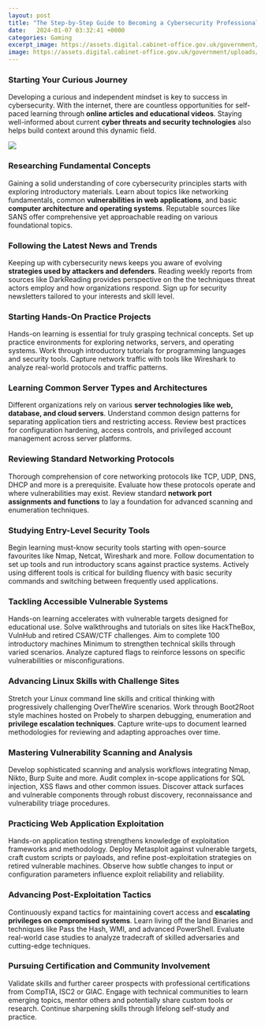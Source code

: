 ```yaml
---
layout: post
title: "The Step-by-Step Guide to Becoming a Cybersecurity Professional"
date:   2024-01-07 03:32:41 +0000
categories: Gaming
excerpt_image: https://assets.digital.cabinet-office.gov.uk/government/uploads/system/uploads/image_data/file/35242/10_steps_to_cyber.png
image: https://assets.digital.cabinet-office.gov.uk/government/uploads/system/uploads/image_data/file/35242/10_steps_to_cyber.png
---
```


### Starting Your Curious Journey
Developing a curious and independent mindset is key to success in cybersecurity. With the internet, there are countless opportunities for self-paced learning through **online articles and educational videos**. Staying well-informed about current **cyber threats and security technologies** also helps build context around this dynamic field. 

![](https://assets.digital.cabinet-office.gov.uk/government/uploads/system/uploads/image_data/file/35242/10_steps_to_cyber.png)
### Researching Fundamental Concepts  
Gaining a solid understanding of core cybersecurity principles starts with exploring introductory materials. Learn about topics like networking fundamentals, common **vulnerabilities in web applications**, and basic **computer architecture and operating systems**. Reputable sources like SANS offer comprehensive yet approachable reading on various foundational topics.
### Following the Latest News and Trends
Keeping up with cybersecurity news keeps you aware of evolving **strategies used by attackers and defenders**. Reading weekly reports from sources like DarkReading provides perspective on the the techniques threat actors employ and how organizations respond. Sign up for security newsletters tailored to your interests and skill level. 
### Starting Hands-On Practice Projects  
Hands-on learning is essential for truly grasping technical concepts. Set up practice environments for exploring networks, servers, and operating systems. Work through introductory tutorials for programming languages and security tools. Capture network traffic with tools like Wireshark to analyze real-world protocols and traffic patterns.
### Learning Common Server Types and Architectures
Different organizations rely on various **server technologies like web, database, and cloud servers**. Understand common design patterns for separating application tiers and restricting access. Review best practices for configuration hardening, access controls, and privileged account management across server platforms.
### Reviewing Standard Networking Protocols   
Thorough comprehension of core networking protocols like TCP, UDP, DNS, DHCP and more is a prerequisite. Evaluate how these protocols operate and where vulnerabilities may exist. Review standard **network port assignments and functions** to lay a foundation for advanced scanning and enumeration techniques.
### Studying Entry-Level Security Tools  
Begin learning must-know security tools starting with open-source favourites like Nmap, Netcat, Wireshark and more. Follow documentation to set up tools and run introductory scans against practice systems. Actively using different tools is critical for building fluency with basic security commands and switching between frequently used applications. 
### Tackling Accessible Vulnerable Systems   
Hands-on learning accelerates with vulnerable targets designed for educational use. Solve walkthroughs and tutorials on sites like HackTheBox, VulnHub and retired CSAW/CTF challenges. Aim to complete 100 introductory machines Minimum to strengthen technical skills through varied scenarios. Analyze captured flags to reinforce lessons on specific vulnerabilities or misconfigurations.
### Advancing Linux Skills with Challenge Sites  
Stretch your Linux command line skills and critical thinking with progressively challenging OverTheWire scenarios. Work through Boot2Root style machines hosted on Probely to sharpen debugging, enumeration and **privilege escalation techniques**. Capture write-ups to document learned methodologies for reviewing and adapting approaches over time.
### Mastering Vulnerability Scanning and Analysis  
Develop sophisticated scanning and analysis workflows integrating Nmap, Nikto, Burp Suite and more. Audit complex in-scope applications for SQL injection, XSS flaws and other common issues. Discover attack surfaces and vulnerable components through robust discovery, reconnaissance and vulnerability triage procedures. 
### Practicing Web Application Exploitation   
Hands-on application testing strengthens knowledge of exploitation frameworks and methodology. Deploy Metasploit against vulnerable targets, craft custom scripts or payloads, and refine post-exploitation strategies on retired vulnerable machines. Observe how subtle changes to input or configuration parameters influence exploit reliability and reliability.  
### Advancing Post-Exploitation Tactics   
Continuously expand tactics for maintaining covert access and **escalating privileges on compromised systems**. Learn living off the land Binaries and techniques like Pass the Hash, WMI, and advanced PowerShell. Evaluate real-world case studies to analyze tradecraft of skilled adversaries and cutting-edge techniques.
### Pursuing Certification and Community Involvement
Validate skills and further career prospects with professional certifications from CompTIA, ISC2 or GIAC. Engage with technical communities to learn emerging topics, mentor others and potentially share custom tools or research. Continue sharpening skills through lifelong self-study and practice.
